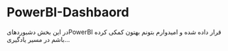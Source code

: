 # PowerBI-Dashbaord
در این بخش دشبوردهایPowerBI قرار داده شده و امیدوارم بتونم بهتون کمکی کرده باشم در مسیر یادگیری...
